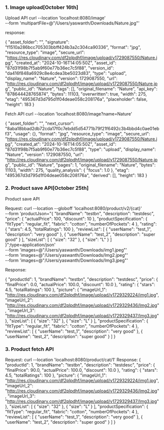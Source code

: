 ### 1. Image upload[October 16th]
Upload API
curl --location 'localhost:8080/image' \
--form 'multipartFile=@"/Users/yaswanth/Downloads/Nature.jpg"'

response:



{
"asset_folder": "",
"signature": "f1510a286bcc705303bbff424b3a2c304ca90336",
"format": "jpg",
"resource_type": "image",
"secure_url": "https://res.cloudinary.com/df2plpdhf/image/upload/v1729087550/Nature.jpg",
"created_at": "2024-10-16T14:05:50Z",
"asset_id": "87d31f98b7f5ab9f60e77b36ec7c5f88",
"version_id": "da416f848a6929c8e4cdea3be5023d83",
"type": "upload",
"display_name": "Nature",
"version": 1729087550,
"url": "http://res.cloudinary.com/df2plpdhf/image/upload/v1729087550/Nature.jpg",
"public_id": "Nature",
"tags": [],
"original_filename": "Nature",
"api_key": "878644428765874",
"bytes": 11103,
"overwritten": true,
"width": 275,
"etag": "495367d3d795d1f04deae058c208176a",
"placeholder": false,
"height": 183
}

Fetch API
curl --location 'localhost:8080/image?name=Nature'

{
"asset_folder": "",
"next_cursor": "8aba18bbad2db72cda17f0c7ebdd5d54771b79f21f6492c3b4bbd4c0ae01ebf3",
"usage": {},
"format": "jpg",
"resource_type": "image",
"secure_url": "https://res.cloudinary.com/df2plpdhf/image/upload/v1729087550/Nature.jpg",
"created_at": "2024-10-16T14:05:50Z",
"asset_id": "87d31f98b7f5ab9f60e77b36ec7c5f88",
"type": "upload",
"display_name": "Nature",
"version": 1729087550,
"url": "http://res.cloudinary.com/df2plpdhf/image/upload/v1729087550/Nature.jpg",
"public_id": "Nature",
"pages": 1,
"original_filename": "Nature",
"bytes": 11103,
"width": 275,
"quality_analysis": {
"focus": 1.0
},
"etag": "495367d3d795d1f04deae058c208176a",
"derived": [],
"height": 183
}

### 2. Product save API[October 25th]

Product save API

Request:
curl --location --globoff 'localhost:8080/product/v2/{cat}' \
--form 'productJson="{ \"brandName\": \"testbn\", \"description\": \"testdesc\", \"price\": { \"actualPrice\": 100, \"discount\": 10 }, \"productSpecification\": { \"fitType\": \"regular_fit\", \"fabric\": \"cotton\", \"numberOfPockets\": 4 }, \"rating\": { \"stars\": 4.5, \"totalRatings\": 100 }, \"reviewList\": [ { \"userName\": \"test_1\", \"description\": \"very good\" }, { \"userName\": \"test_2\", \"description\": \"super good\" } ], \"sizeList\": [ { \"size\": \"32\" }, { \"size\": \"L\" } ] }";type=application/json' \
--form 'images=@"/Users/yaswanth/Downloads/img1.jpeg"' \
--form 'images=@"/Users/yaswanth/Downloads/Img2.jpeg"' \
--form 'images=@"/Users/yaswanth/Downloads/Img3.jpeg"'

Response:

{
"productId": 1,
"brandName": "testbn",
"description": "testdesc",
"price": {
"finalPrice": 0.0,
"actualPrice": 100.0,
"discount": 10.0
},
"rating": {
"stars": 4.5,
"totalRatings": 100
},
"picture": {
"imageUrl_1": "http://res.cloudinary.com/df2plpdhf/image/upload/v1729329224/img1.jpg",
"imageUrl_2": "http://res.cloudinary.com/df2plpdhf/image/upload/v1729329436/Img2.jpg",
"imageUrl_3": "http://res.cloudinary.com/df2plpdhf/image/upload/v1729329437/Img3.jpg"
},
"sizeList": [
{
"size": "32"
},
{
"size": "L"
}
],
"productSpecification": {
"fitType": "regular_fit",
"fabric": "cotton",
"numberOfPockets": 4
},
"reviewList": [
{
"userName": "test_1",
"description": "very good"
},
{
"userName": "test_2",
"description": "super good"
}
]
}

### 3. Product fetch API

Request:
curl --location 'localhost:8080/product/cat/1'
Response:
{
"productId": 1,
"brandName": "testbn",
"description": "testdesc",
"price": {
"finalPrice": 90.0,
"actualPrice": 100.0,
"discount": 10.0
},
"rating": {
"stars": 4.5,
"totalRatings": 100
},
"picture": {
"imageUrl_1": "http://res.cloudinary.com/df2plpdhf/image/upload/v1729329224/img1.jpg",
"imageUrl_2": "http://res.cloudinary.com/df2plpdhf/image/upload/v1729329436/Img2.jpg",
"imageUrl_3": "http://res.cloudinary.com/df2plpdhf/image/upload/v1729329437/Img3.jpg"
},
"sizeList": [
{
"size": "32"
},
{
"size": "L"
}
],
"productSpecification": {
"fitType": "regular_fit",
"fabric": "cotton",
"numberOfPockets": 4
},
"reviewList": [
{
"userName": "test_1",
"description": "very good"
},
{
"userName": "test_2",
"description": "super good"
}
]
}

